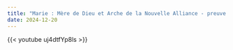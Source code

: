 ```yaml
---
title: "Marie : Mère de Dieu et Arche de la Nouvelle Alliance - preuve absolue !"
date: 2024-12-20
---
```


{{< youtube uj4dtfYp8ls >}}
